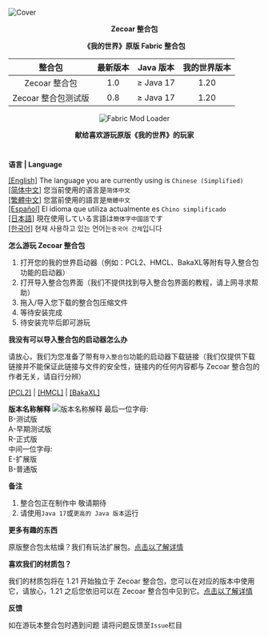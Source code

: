 ![Cover](https://github.com/ZfIxV/Zecoar-Modpack/blob/main/Zecoar%20Modpack%20-%20Header.png)
<div align="center">
  
**Zecoar 整合包**

**《我的世界》原版 Fabric 整合包**                                        

| 整合包 | 最新版本 | Java 版本 | 我的世界版本 |
| :-: | :-: | :-: | :-: |
| Zecoar 整合包 | 1.0 | ≥ Java 17 | 1.20 |
| Zecoar 整合包测试版 | 0.8 | ≥ Java 17 | 1.20 |
<p>
    <img src="https://img.shields.io/badge/Mod%20Loader-Fabric-dbd0b4?style=flat" alt="Fabric Mod Loader" />
</p>

</div>

<div align="center">
  
**献给喜欢游玩原版《我的世界》的玩家**

</div>

#               

**语言 | Language**

[[English]](https://github.com/ZfIxV/Zecoar-Modpack/tree/main/README.md)   The language you are currently using is `Chinese (Simplified)`         
[[简体中文]](https://github.com/ZfIxV/Zecoar-Modpack/tree/main/README-SC.md)   您当前使用的语言是`简体中文`         
[[繁體中文]](https://github.com/ZfIxV/Zecoar-Modpack/tree/main/README-TC.md)   您當前使用的語言是`簡體中文`         
[[Español]](https://github.com/ZfIxV/Zecoar-Modpack/tree/main/README-ES.md)   El idioma que utiliza actualmente es `Chino simplificado`        
[[日本語]](https://github.com/ZfIxV/Zecoar-Modpack/tree/main/README-JP.md)   現在使用している言語は`簡体字中国語`です        
[[한국어]](https://github.com/ZfIxV/Zecoar-Modpack/tree/main/README-KO.md)   현재 사용하고 있는 언어는`중국어 간체`입니다         

**怎么游玩 Zecoar 整合包**

1. 打开您的我的世界启动器（例如：PCL2、HMCL、BakaXL等附有导入整合包功能的启动器）
2. 打开导入整合包界面（我们不提供找到导入整合包界面的教程，请上网寻求帮助）
3. 拖入/导入您下载的整合包压缩文件
4. 等待安装完成
5. 待安装完毕后即可游玩

**我没有可以导入整合包的启动器怎么办**

请放心，我们为您准备了带有`导入整合包`功能的启动器下载链接（我们仅提供下载链接并不能保证此链接与文件的安全性，链接内的任何内容都与 Zecoar 整合包的作者无关，请自行分辨）

[[PCL2]](https://ltcat.lanzoum.com/iEzke1kmuyyh) | [[HMCL]](https://url94.ctfile.com/f/tempdir-BWcFMVxtDWdUYAVlAztXMQUqVm8BNgk-XDRYOlQzVWoCalRjVXoAaQI3VzAJMFEzAzgFMVVlXGtfNw) | [[BakaXL]](https://www.bakaxl.com/)

**版本名称解释**
![版本名称解释](https://github.com/ZfIxV/Zecoar-Modpack/blob/main/SC.png)
最后一位字母:                                 
B-测试版                                      
A-早期测试版                              
R-正式版                        
中间一位字母:                           
E-扩展版                          
B-普通版                      

**备注**

1.  <span id="ref2">整合包正在制作中 敬请期待</span>
2.  <span id="ref2">请使用`Java 17`或`更高的 Java 版本`运行</span>

**更多有趣的东西**

原版整合包太枯燥？我们有玩法扩展包。[点击以了解详情](https://github.com/ZfIxV/Zecoar-Modpack/tree/main/overrides/mods-ex/README-SC.md)

**喜欢我们的材质包？**

我们的材质包将在 1.21 开始独立于 Zecoar 整合包，您可以在对应的版本中使用它，请放心，1.21 之后您依旧可以在 Zecoar 整合包中见到它。[点击以了解详情](https://github.com/ZfIxV/Zarba-Respack/README-SC.md)

**反馈**

如在游玩本整合包时遇到问题 请将问题反馈至`Issue`栏目
